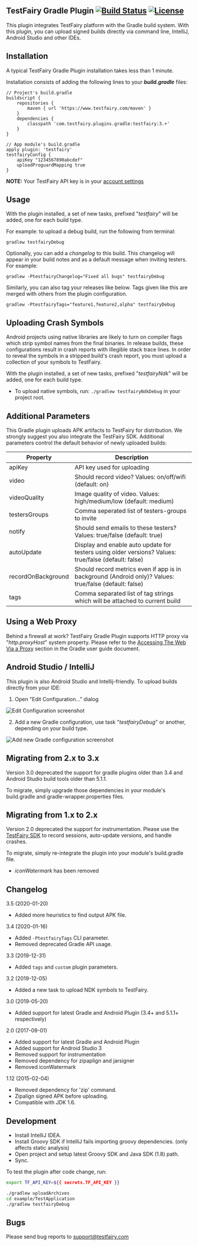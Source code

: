 TestFairy Gradle Plugin [![Build Status](https://travis-ci.org/testfairy/testfairy-gradle-plugin.svg?branch=master)](https://travis-ci.org/testfairy/testfairy-gradle-plugin) [![License](https://img.shields.io/badge/License-Apache%202.0-blue.svg)](https://opensource.org/licenses/Apache-2.0)
-------------------

This plugin integrates TestFairy platform with the Gradle build system. With this plugin, you can upload signed builds directly via command line, IntelliJ, Android Studio and other IDEs.

Installation
---------

A typical TestFairy Gradle Plugin installation takes less than 1 minute. 

Installation consists of adding the following lines to your ***build.gradle*** files:

```
// Project's build.gradle
buildscript {
    repositories {
        maven { url 'https://www.testfairy.com/maven' }
    }
    dependencies {
        classpath 'com.testfairy.plugins.gradle:testfairy:3.+'
    }
}

// App module's build.gradle
apply plugin: 'testfairy'
testfairyConfig {
    apiKey "1234567890abcdef"
    uploadProguardMapping true    
}
```

**NOTE:** Your TestFairy API key is in your [account settings](https://app.testfairy.com/settings#apikey)
     
Usage
-----

With the plugin installed, a set of new tasks, prefixed "*testfairy*" will be added, one for each build type.

For example: to upload a debug build, run the following from terminal:

    gradlew testfairyDebug
    
Optionally, you can add a *changelog* to this build. This changelog will appear in your build notes and as a default message when inviting testers. For example:

    gradlew -PtestfairyChangelog="Fixed all bugs" testfairyDebug

Similarly, you can also tag your releases like below. Tags given like this are merged with others from the plugin configuration.

    gradlew -PtestfairyTags="feature1,feature2,alpha" testfairyDebug
    
Uploading Crash Symbols
-----------------------

Android projects using native libraries are likely to turn on compiler flags which strip symbol names from the final binaries. In release builds, these configurations result in crash reports with illegible stack trace lines. In order to reveal the symbols in a stripped build's crash report, you must upload a collection of your symbols to TestFairy.

With the plugin installed, a set of new tasks, prefixed "*testfairyNdk*" will be added, one for each build type.

* To upload native symbols, run: `./gradlew testfairyNdkDebug` in your project root.
    
Additional Parameters
---------------------

This Gradle plugin uploads APK artifacts to TestFairy for distribution. We strongly suggest you also integrate the TestFairy SDK. Additional parameters control the default behavior of newly uploaded builds:

| Property           | Description |
|--------------------|-------------|
| apiKey             | API key used for uploading |
| video              | Should record video? Values: on/off/wifi (default: on) |
| videoQuality       | Image quality of video. Values: high/medium/low (default: medium) |
| testersGroups      | Comma seperated list of testers-groups to invite |
| notify             | Should send emails to these testers? Values: true/false (default: true) |
| autoUpdate         | Display and enable auto update for testers using older versions? Values: true/false (default: false) |
| recordOnBackground | Should record metrics even if app is in background (Android only)? Values: true/false (default: false) |
| tags               | Comma separated list of tag strings which will be attached to current build |

Using a Web Proxy
--------------------------------

Behind a firewall at work? TestFairy Gradle Plugin supports HTTP proxy via "*http.proxyHost*" system property. Please refer to the [Accessing The Web Via a Proxy](http://www.gradle.org/docs/current/userguide/build_environment.html#sec:accessing_the_web_via_a_proxy) section in the Gradle user guide document.

Android Studio / IntelliJ
-------------------------

This plugin is also Android Studio and Intellij-friendly. To upload builds directly from your IDE:

1. Open "Edit Configuration..." dialog

 ![Edit Configuration screenshot][1] 

2. Add a new Gradle configuration, use task "*testfairyDebug*" or another, depending on your build type.

 ![Add new Gradle configuration screenshot][2]

<a name="migrate_2x"></a>
Migrating from 2.x to 3.x
----

Version 3.0 deprecated the support for gradle plugins older than 3.4 and Android Studio build tools older than 5.1.1.

To migrate, simply upgrade those dependencies in your module's build.gradle and gradle-wrapper.properties files.


<a name="migrate_1x"></a>
Migrating from 1.x to 2.x
----

Version 2.0 deprecated the support for instrumentation. Please use the [TestFairy SDK](https://docs.testfairy.com/Android/Integrating_Android_SDK.html) to record sessions, auto-update versions, and handle crashes. 

To migrate, simply re-integrate the plugin into your module's build.gradle file.

- *iconWatermark* has been removed

Changelog
----
3.5 (2020-01-20)
  - Added more heuristics to find output APK file. 
  
3.4 (2020-01-16)
  - Added `-PtestfairyTags` CLI parameter.
  - Removed deprecated Gradle API usage. 
  
3.3 (2019-12-31)
  - Added `tags` and `custom` plugin parameters.
  
3.2 (2019-12-05)
  - Added a new task to upload NDK symbols to TestFairy.

3.0 (2019-05-20)
  - Added support for latest Gradle and Android Plugin (3.4+ and 5.1.1+ respectively)
  
2.0 (2017-09-01)
  - Added support for latest Gradle and Android Plugin
  - Added support for Android Studio 3
  - Removed support for instrumentation
  - Removed dependency for zipaplign and jarsigner
  - Removed iconWatermark
  
1.12 (2015-02-04)
  - Removed dependency for 'zip' command.
  - Zipalign signed APK before uploading.
  - Compatible with JDK 1.6.

Development
----

* Install IntelliJ IDEA.
* Install Groovy SDK if IntelliJ fails importing groovy dependencies. (only affects static analysis)
* Open project and setup latest Groovy SDK and Java SDK (1.8) path.
* Sync.

To test the plugin after code change, run:

```bash
export TF_API_KEY=${{ secrets.TF_API_KEY }}

./gradlew uploadArchives
cd example/TestApplication
./gradlew testfairyDebug
```

Bugs
----

Please send bug reports to support@testfairy.com 

[1]: https://raw.githubusercontent.com/testfairy/testfairy-gradle-plugin/master/docs/images/preview-open-edit-configurations.png
[2]: https://raw.githubusercontent.com/testfairy/testfairy-gradle-plugin/master/docs/images/preview-add-gradle-task.png

